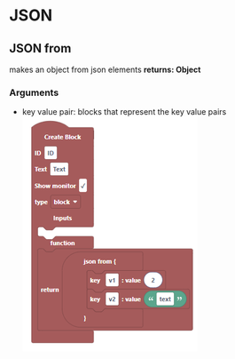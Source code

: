 # JSON
## JSON from
makes an object from json elements
__returns: Object__
### Arguments
* key value pair: blocks that represent the key value pairs
![image of block](./JSON-from.png)

